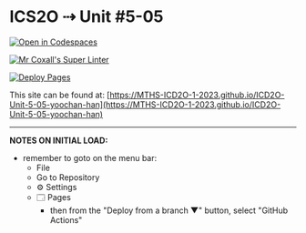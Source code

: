 # ICS2O ⇢ Unit #5-05

[![Open in Codespaces](https://classroom.github.com/assets/launch-codespace-7f7980b617ed060a017424585567c406b6ee15c891e84e1186181d67ecf80aa0.svg)](https://classroom.github.com/open-in-codespaces?assignment_repo_id=14958856)

[![Mr Coxall's Super Linter](https://github.com/MTHS-ICD2O-1-2023/ICD2O-Unit-5-05-yoochan-han/workflows/Mr%20Coxall's%20Super%20Linter/badge.svg)](https://github.com/MTHS-ICD2O-1-2023/ICD2O-Unit-5-05-yoochan-han/actions)

[![Deploy Pages](https://github.com/MTHS-ICD2O-1-2023/ICD2O-Unit-5-05-yoochan-han/workflows/Deploy%20Pages/badge.svg)](https://github.com/MTHS-ICD2O-1-2023/ICD2O-Unit-5-05-yoochan-han/actions)

This site can be found at: [https://MTHS-ICD2O-1-2023.github.io/ICD2O-Unit-5-05-yoochan-han](https://MTHS-ICD2O-1-2023.github.io/ICD2O-Unit-5-05-yoochan-han)

---

**NOTES ON INITIAL LOAD:**
- remember to goto on the menu bar:
  - File
  - Go to Repository
  - ⚙ Settings
  - 🗔 Pages
    - then from the "Deploy from a branch ▼" button, select "GitHub Actions"
